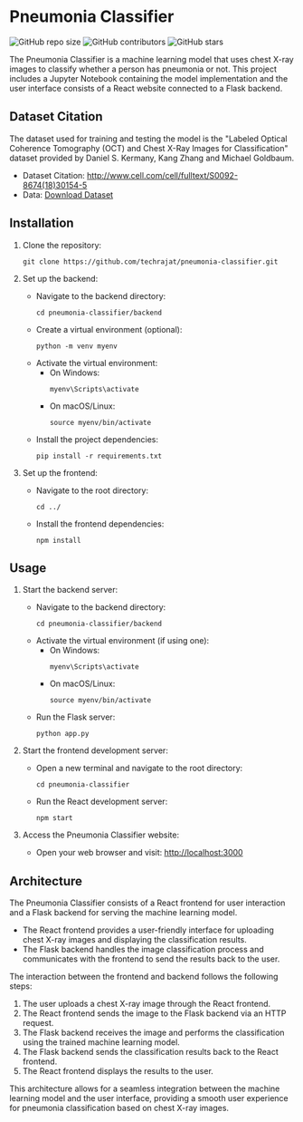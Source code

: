 # Pneumonia Classifier

![GitHub repo size](https://img.shields.io/github/repo-size/techrajat/pneumonia-classifier)
![GitHub contributors](https://img.shields.io/github/contributors/techrajat/pneumonia-classifier)
![GitHub stars](https://img.shields.io/github/stars/techrajat/pneumonia-classifier?style=social)

The Pneumonia Classifier is a machine learning model that uses chest X-ray images to classify whether a person has pneumonia or not. This project includes a Jupyter Notebook containing the model implementation and the user interface consists of a React website connected to a Flask backend.

## Dataset Citation

The dataset used for training and testing the model is the "Labeled Optical Coherence Tomography (OCT) and Chest X-Ray Images for Classification" dataset provided by Daniel S. Kermany, Kang Zhang and Michael Goldbaum.

- Dataset Citation: http://www.cell.com/cell/fulltext/S0092-8674(18)30154-5
- Data: [Download Dataset](https://data.mendeley.com/datasets/rscbjbr9sj/2)

## Installation

1. Clone the repository:
   ```shell
   git clone https://github.com/techrajat/pneumonia-classifier.git
   ```

2. Set up the backend:
   - Navigate to the backend directory:
     ```shell
     cd pneumonia-classifier/backend
     ```
   - Create a virtual environment (optional):
     ```shell
     python -m venv myenv
     ```
   - Activate the virtual environment:
     - On Windows:
       ```shell
       myenv\Scripts\activate
       ```
     - On macOS/Linux:
       ```shell
       source myenv/bin/activate
       ```
   - Install the project dependencies:
     ```shell
     pip install -r requirements.txt
     ```

3. Set up the frontend:
   - Navigate to the root directory:
     ```shell
     cd ../
     ```
   - Install the frontend dependencies:
     ```shell
     npm install
     ```

## Usage

1. Start the backend server:
   - Navigate to the backend directory:
     ```shell
     cd pneumonia-classifier/backend
     ```
   - Activate the virtual environment (if using one):
     - On Windows:
       ```shell
       myenv\Scripts\activate
       ```
     - On macOS/Linux:
       ```shell
       source myenv/bin/activate
       ```
   - Run the Flask server:
     ```shell
     python app.py
     ```

2. Start the frontend development server:
   - Open a new terminal and navigate to the root directory:
     ```shell
     cd pneumonia-classifier
     ```
   - Run the React development server:
     ```shell
     npm start
     ```

3. Access the Pneumonia Classifier website:
   - Open your web browser and visit: [http://localhost:3000](http://localhost:3000)

## Architecture

The Pneumonia Classifier consists of a React frontend for user interaction and a Flask backend for serving the machine learning model.

- The React frontend provides a user-friendly interface for uploading chest X-ray images and displaying the classification results.
- The Flask backend handles the image classification process and communicates with the frontend to send the results back to the user.

The interaction between the frontend and backend follows the following steps:

1. The user uploads a chest X-ray image through the React frontend.
2. The React frontend sends the image to the Flask backend via an HTTP request.
3. The Flask backend receives the image and performs the classification using the trained machine learning model.
4. The Flask backend sends the classification results back to the React frontend.
5. The React frontend displays the results to the user.

This architecture allows for a seamless integration between the machine learning model and the user interface, providing a smooth user experience for pneumonia classification based on chest X-ray images.